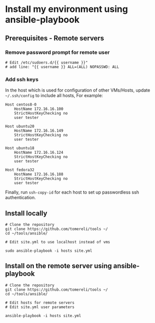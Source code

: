 # Install my environment using ansible-playbook

## Prerequisites - Remote servers

### Remove password prompt for remote user
```
# Edit /etc/sudoers.d/{{ username }}"
# add line: "{{ username }} ALL=(ALL) NOPASSWD: ALL
```

### Add ssh keys

In the host which is used for configuration of other VMs/Hosts, update `~/.ssh/config` to include all hosts, For example:

```
Host centos8-0
	HostName 172.16.16.100
	StrictHostKeyChecking no
	user tester

Host ubuntu20
	HostName 172.16.16.149
	StrictHostKeyChecking no
	user tester

Host ubuntu18
	HostName 172.16.16.124
	StrictHostKeyChecking no
	user tester

Host fedora32
	HostName 172.16.16.188
	StrictHostKeyChecking no
	user tester

```

Finally, run `ssh-copy-id` for each host to set up passwordless ssh authentication.

## Install locally

```
# Clone the repository
git clone https://github.com/tomereli/tools ~/
cd ~/tools/ansible/

# Edit site.yml to use localhost instead of vms

sudo ansible-playbook -i hosts site.yml
```

## Install on the remote server using ansible-playbook

```
# Clone the repository
git clone https://github.com/tomereli/tools ~/
cd ~/tools/ansible/

# Edit hosts for remote servers
# Edit site.yml user parameters

ansible-playbook -i hosts site.yml
```
